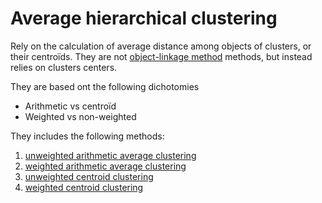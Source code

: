 # Average hierarchical clustering

Rely on the calculation of average distance among objects of clusters, or their centroïds.
They are not [object-linkage method](../28) methods, but instead relies
on clusters centers.

They are based ont the following dichotomies
- Arithmetic vs centroïd
- Weighted vs non-weighted

They includes the following methods:
1. [unweighted arithmetic average clustering](../35)
2. [weighted arithmetic average clustering](../36)
3. [unweighted centroid clustering](../37)
4. [weighted centroid clustering](../38)


